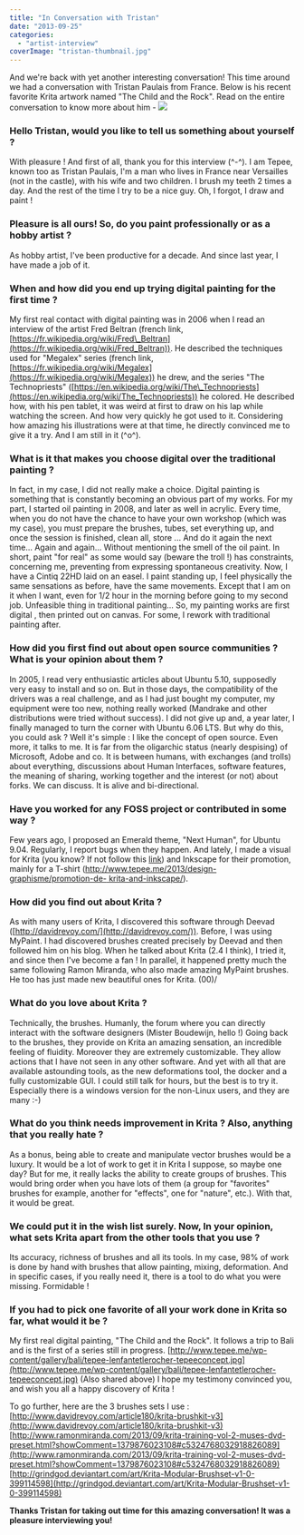 ```yaml
---
title: "In Conversation with Tristan"
date: "2013-09-25"
categories: 
  - "artist-interview"
coverImage: "tristan-thumbnail.jpg"
---
```


And we're back with yet another interesting conversation! This time around we had a conversation with Tristan Paulais from France. Below is his recent favorite Krita artwork named "The Child and the Rock". Read on the entire conversation to know more about him - ![](/images/posts/2013/tepee-lenfantetlerocher-tepeeconcept.jpg)

### **Hello Tristan, would you like to tell us something about yourself ?**

With pleasure ! And first of all, thank you for this interview (^-^). I am Tepee, known too as Tristan Paulais, I'm a man who lives in France near Versailles (not in the castle), with his wife and two children. I brush my teeth 2 times a day. And the rest of the time I try to be a nice guy. Oh, I forgot, I draw and paint !

### **Pleasure is all ours! So, do you paint professionally or as a hobby artist ?**

As hobby artist, I've been productive for a decade. And since last year, I have made a job of it.

### **When and how did you end up trying digital painting for the first time ?**

My first real contact with digital painting was in 2006 when I read an interview of the artist Fred Beltran (french link, [https://fr.wikipedia.org/wiki/Fred\_Beltran](https://fr.wikipedia.org/wiki/Fred_Beltran)). He described the techniques used for "Megalex" series (french link, [https://fr.wikipedia.org/wiki/Megalex](https://fr.wikipedia.org/wiki/Megalex)) he drew, and the series "The Technopriests" ([https://en.wikipedia.org/wiki/The\_Technopriests](https://en.wikipedia.org/wiki/The_Technopriests)) he colored. He described how, with his pen tablet, it was weird at first to draw on his lap while watching the screen. And how very quickly he got used to it. Considering how amazing his illustrations were at that time, he directly convinced me to give it a try. And I am still in it (^o^).

### **What is it that makes you choose digital over the traditional painting ?**

In fact, in my case, I did not really make a choice. Digital painting is something that is constantly becoming an obvious part of my works. For my part, I started oil painting in 2008, and later as well in acrylic. Every time, when you do not have the chance to have your own workshop (which was my case), you must prepare the brushes, tubes, set everything up, and once the session is finished, clean all, store ... And do it again the next time... Again and again... Without mentioning the smell of the oil paint. In short, paint "for real" as some would say (beware the troll !) has constraints, concerning me, preventing from expressing spontaneous creativity. Now, I have a Cintiq 22HD laid on an easel. I paint standing up, I feel physically the same sensations as before, have the same movements. Except that I am on it when I want, even for 1/2 hour in the morning before going to my second job. Unfeasible thing in traditional painting... So, my painting works are first digital , then printed out on canvas. For some, I rework with traditional painting after.

### **How did you first find out about open source communities ? What is your opinion about them ?**

In 2005, I read very enthusiastic articles about Ubuntu 5.10, supposedly very easy to install and so on. But in those days, the compatibility of the drivers was a real challenge, and as I had just bought my computer, my equipment were too new, nothing really worked (Mandrake and other distributions were tried without success). I did not give up and, a year later, I finally managed to turn the corner with Ubuntu 6.06 LTS. But why do this, you could ask ? Well it's simple : I like the concept of open source. Even more, it talks to me. It is far from the oligarchic status (nearly despising) of Microsoft, Adobe and co. It is between humans, with exchanges (and trolls) about everything, discussions about Human Interfaces, software features, the meaning of sharing, working together and the interest (or not) about forks. We can discuss. It is alive and bi-directional.

### **Have you worked for any FOSS project or contributed in some way ?**

Few years ago, I proposed an Emerald theme, "Next Human", for Ubuntu 9.04. Regularly, I report bugs when they happen. And lately, I made a visual for Krita (you know? If not follow this [link](http://www.zazzle.com/open_creativity_tshirt-235131611549923668)) and Inkscape for their promotion, mainly for a T-shirt ([http://www.tepee.me/2013/design-graphisme/promotion-de- krita-and-inkscape/](http://www.tepee.me/2013/design-graphisme/promotion-de-%20krita-and-inkscape/)).

### **How did you find out about Krita ?**

As with many users of Krita, I discovered this software through Deevad ([http://davidrevoy.com/](http://davidrevoy.com/)). Before, I was using MyPaint. I had discovered brushes created precisely by Deevad and then followed him on his blog. When he talked about Krita (2.4 I think), I tried it, and since then I've become a fan ! In parallel, it happened pretty much the same following Ramon Miranda, who also made amazing MyPaint brushes. He too has just made new beautiful ones for Krita. (00)/

### **What do you love about Krita ?**

Technically, the brushes. Humanly, the forum where you can directly interact with the software designers (Mister Boudewijn, hello !) Going back to the brushes, they provide on Krita an amazing sensation, an incredible feeling of fluidity. Moreover they are extremely customizable. They allow actions that I have not seen in any other software. And yet with all that are available astounding tools, as the new deformations tool, the docker and a fully customizable GUI. I could still talk for hours, but the best is to try it. Especially there is a windows version for the non-Linux users, and they are many :-)

### **What do you think needs improvement in Krita ? Also, anything that you really hate ?**

As a bonus, being able to create and manipulate vector brushes would be a luxury. It would be a lot of work to get it in Krita I suppose, so maybe one day? But for me, it really lacks the ability to create groups of brushes. This would bring order when you have lots of them (a group for "favorites" brushes for example, another for "effects", one for "nature", etc.). With that, it would be great.

### **We could put it in the wish list surely. Now, In your opinion, what sets Krita apart from the other tools that you use ?**

Its accuracy, richness of brushes and all its tools. In my case, 98% of work is done by hand with brushes that allow painting, mixing, deformation. And in specific cases, if you really need it, there is a tool to do what you were missing. Formidable !

### **If you had to pick one favorite of all your work done in Krita so far, what would it be ?**

My first real digital painting, "The Child and the Rock". It follows a trip to Bali and is the first of a series still in progress. [http://www.tepee.me/wp-content/gallery/bali/tepee-lenfantetlerocher-tepeeconcept.jpg](http://www.tepee.me/wp-content/gallery/bali/tepee-lenfantetlerocher-tepeeconcept.jpg) (Also shared above) I hope my testimony convinced you, and wish you all a happy discovery of Krita !

To go further, here are the 3 brushes sets I use : [http://www.davidrevoy.com/article180/krita-brushkit-v3](http://www.davidrevoy.com/article180/krita-brushkit-v3) [http://www.ramonmiranda.com/2013/09/krita-training-vol-2-muses-dvd-preset.html?showComment=1379876023108#c5324768032918826089](http://www.ramonmiranda.com/2013/09/krita-training-vol-2-muses-dvd-preset.html?showComment=1379876023108#c5324768032918826089) [http://grindgod.deviantart.com/art/Krita-Modular-Brushset-v1-0-399114598](http://grindgod.deviantart.com/art/Krita-Modular-Brushset-v1-0-399114598)

**Thanks Tristan for taking out time for this amazing conversation! It was a pleasure interviewing you!**
